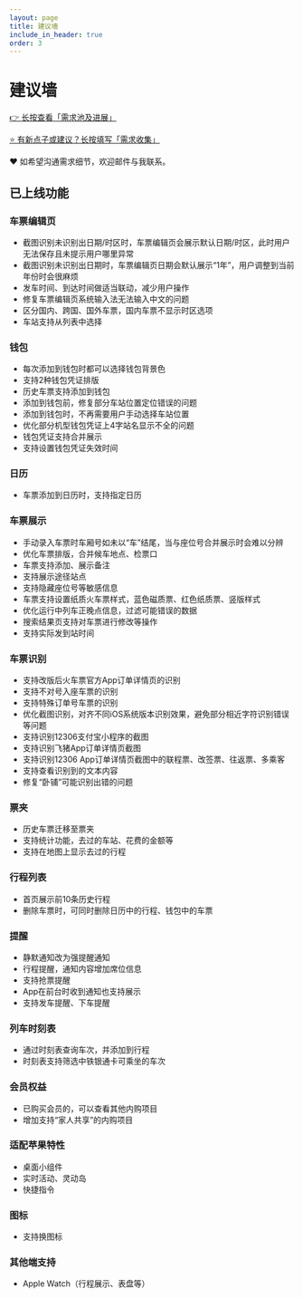 ```yaml
---
layout: page
title: 建议墙
include_in_header: true
order: 3
---
```


# 建议墙

[👉 长按查看「需求池及进展」](https://thedafeige.feishu.cn/share/base/view/shrcno49gLU8C0WFM5OJwQqAx8b)

[⭐️ 有新点子或建议？长按填写「需求收集」](https://thedafeige.feishu.cn/share/base/form/shrcngDcI7ZGeYey4y2vDesU4Ld)

❤️ 如希望沟通需求细节，欢迎邮件与我联系。

## 已上线功能

### 车票编辑页

* 截图识别未识别出日期/时区时，车票编辑页会展示默认日期/时区，此时用户无法保存且未提示用户哪里异常
* 截图识别未识别出日期时，车票编辑页日期会默认展示“1年”，用户调整到当前年份时会很麻烦
* 发车时间、到达时间做适当联动，减少用户操作
* 修复车票编辑页系统输入法无法输入中文的问题
* 区分国内、跨国、国外车票，国内车票不显示时区选项
* 车站支持从列表中选择

### 钱包

* 每次添加到钱包时都可以选择钱包背景色
* 支持2种钱包凭证排版
* 历史车票支持添加到钱包
* 添加到钱包前，修复部分车站位置定位错误的问题
* 添加到钱包时，不再需要用户手动选择车站位置
* 优化部分机型钱包凭证上4字站名显示不全的问题
* 钱包凭证支持合并展示
* 支持设置钱包凭证失效时间

### 日历

* 车票添加到日历时，支持指定日历

### 车票展示

* 手动录入车票时车厢号如未以“车”结尾，当与座位号合并展示时会难以分辨
* 优化车票排版，合并候车地点、检票口
* 车票支持添加、展示备注
* 支持展示途径站点
* 支持隐藏座位号等敏感信息
* 车票支持设置纸质火车票样式，蓝色磁质票、红色纸质票、竖版样式
* 优化运行中列车正晚点信息，过滤可能错误的数据
* 搜索结果页支持对车票进行修改等操作
* 支持实际发到站时间

### 车票识别

* 支持改版后火车票官方App订单详情页的识别
* 支持不对号入座车票的识别
* 支持特殊订单号车票的识别
* 优化截图识别，对齐不同iOS系统版本识别效果，避免部分相近字符识别错误等问题
* 支持识别12306支付宝小程序的截图
* 支持识别飞猪App订单详情页截图
* 支持识别12306 App订单详情页截图中的联程票、改签票、往返票、多乘客
* 支持查看识别到的文本内容
* 修复“卧铺”可能识别出错的问题

### 票夹

* 历史车票迁移至票夹
* 支持统计功能，去过的车站、花费的金额等
* 支持在地图上显示去过的行程

### 行程列表

* 首页展示前10条历史行程
* 删除车票时，可同时删除日历中的行程、钱包中的车票

### 提醒

* 静默通知改为强提醒通知
* 行程提醒，通知内容增加席位信息
* 支持抢票提醒
* App在前台时收到通知也支持展示
* 支持发车提醒、下车提醒

### 列车时刻表

* 通过时刻表查询车次，并添加到行程
* 时刻表支持筛选中铁银通卡可乘坐的车次

### 会员权益

* 已购买会员的，可以查看其他内购项目
* 增加支持“家人共享”的内购项目

### 适配苹果特性

* 桌面小组件
* 实时活动、灵动岛
* 快捷指令

### 图标

* 支持换图标

### 其他端支持

* Apple Watch（行程展示、表盘等）

